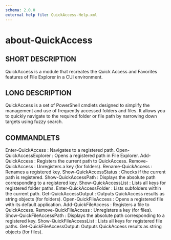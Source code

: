 ```yaml
---
schema: 2.0.0
external help file: QuickAccess-Help.xml
---
```

# about-QuickAccess
## SHORT DESCRIPTION
QuickAccess is a module that recreates the Quick Access and Favorites features of File Explorer in a CUI environment.
## LONG DESCRIPTION
QuickAccess is a set of PowerShell cmdlets designed to simplify the management and use of frequently accessed folders and files. It allows you to quickly navigate to the required folder or file path by narrowing down targets using fuzzy search.
## COMMANDLETS
Enter-QuickAccess        : Navigates to a registered path.
Open-QuickAccessExplorer : Opens a registered path in File Explorer.
Add-QuickAccess          : Registers the current path to QuickAccess.
Remove-QuickAccess       : Unregisters a key (for folders).
Rename-QuickAccess       : Renames a registered key.
Show-QuickAccessStatus   : Checks if the current path is registered.
Show-QuickAccessPath     : Displays the absolute path corresponding to a registered key.
Show-QuickAccessList     : Lists all keys for registered folder paths.
Enter-QuickAccessFolder  : Lists subfolders within the current path.
Get-QuickAccessOutput    : Outputs QuickAccess results as string objects (for folders).
Open-QuickFileAccess     : Opens a registered file with its default application.
Add-QuickFileAccess      : Registers a file to QuickAccess.
Remove-QuickFileAccess   : Unregisters a key (for files).
Show-QuickFileAccessPath : Displays the absolute path corresponding to a registered key.
Show-QuickFileAccessList : Lists all keys for registered file paths.
Get-QuickFileAccessOutput: Outputs QuickAccess results as string objects (for files).